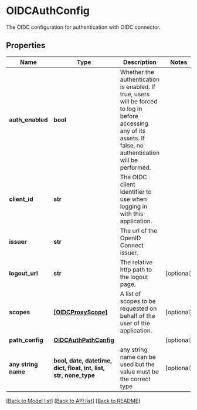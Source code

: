 # OIDCAuthConfig

The OIDC configuration for authentication with OIDC connector.

## Properties
Name | Type | Description | Notes
------------ | ------------- | ------------- | -------------
**auth_enabled** | **bool** | Whether the authentication is enabled. If true, users will be forced to log in before accessing any of its assets. If false, no authentication will be performed.  | 
**client_id** | **str** | The OIDC client identifier to use when logging in with this application. | 
**issuer** | **str** | The url of the OpenID Connect issuer. | 
**logout_url** | **str** | The relative http path to the logout page. | [optional] 
**scopes** | [**[OIDCProxyScope]**](OIDCProxyScope.md) | A list of scopes to be requested on behalf of the user of the application. | [optional] 
**path_config** | [**OIDCAuthPathConfig**](OIDCAuthPathConfig.md) |  | [optional] 
**any string name** | **bool, date, datetime, dict, float, int, list, str, none_type** | any string name can be used but the value must be the correct type | [optional]

[[Back to Model list]](../README.md#documentation-for-models) [[Back to API list]](../README.md#documentation-for-api-endpoints) [[Back to README]](../README.md)


